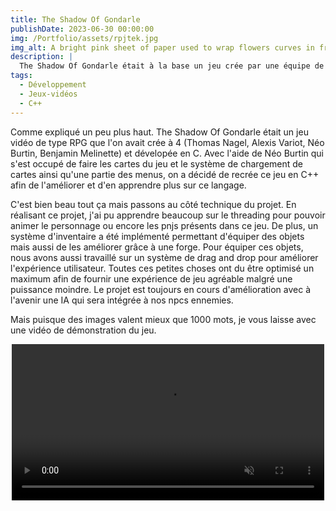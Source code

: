 ```yaml
---
title: The Shadow Of Gondarle
publishDate: 2023-06-30 00:00:00
img: /Portfolio/assets/rpjtek.jpg
img_alt: A bright pink sheet of paper used to wrap flowers curves in front of rich blue background
description: |
  The Shadow Of Gondarle était à la base un jeu crée par une équipe de 4 développeur en C (Thomas Nagel, Alexis Variot, Néo Burtin, Benjamin Melinette). Avec l'aide de Néo Burtin, j'ai décidé de refaire le jeu en C++ afin de l'améliorer.
tags:
  - Développement
  - Jeux-vidéos
  - C++
---
```


Comme expliqué un peu plus haut. The Shadow Of Gondarle était un jeu vidéo de type RPG que l'on avait crée à 4 (Thomas Nagel, Alexis Variot, Néo Burtin, Benjamin Melinette) et dévelopée en C. Avec l'aide de Néo Burtin qui s'est occupé de faire les cartes du jeu et le système de chargement de cartes ainsi qu'une partie des menus, on a décidé de recrée ce jeu en C++ afin de l'améliorer et d'en apprendre plus sur ce langage.

C'est bien beau tout ça mais passons au côté technique du projet. En réalisant ce projet, j'ai pu apprendre beaucoup sur le threading pour pouvoir animer le personnage ou encore les pnjs présents dans ce jeu. De plus, un système d'inventaire a été implémenté permettant d'équiper des objets mais aussi de les améliorer grâce à une forge. Pour équiper ces objets, nous avons aussi travaillé sur un système de drag and drop pour améliorer l'expérience utilisateur. Toutes ces petites choses ont du être optimisé un maximum afin de fournir une expérience de jeu agréable malgré une puissance moindre. Le projet est toujours en cours d'amélioration avec à l'avenir une IA qui sera intégrée à nos npcs ennemies.

Mais puisque des images valent mieux que 1000 mots, je vous laisse avec une vidéo de démonstration du jeu.



<center>
  <video controls width = "500" muted = "False">
    <source src="/Portfolio/assets/rpjtek_video.mp4", type="video/mp4">
    <source src="/Portfolio/assets/rpjtek_video.webm", type="video/webm">
  </video>
</center>
